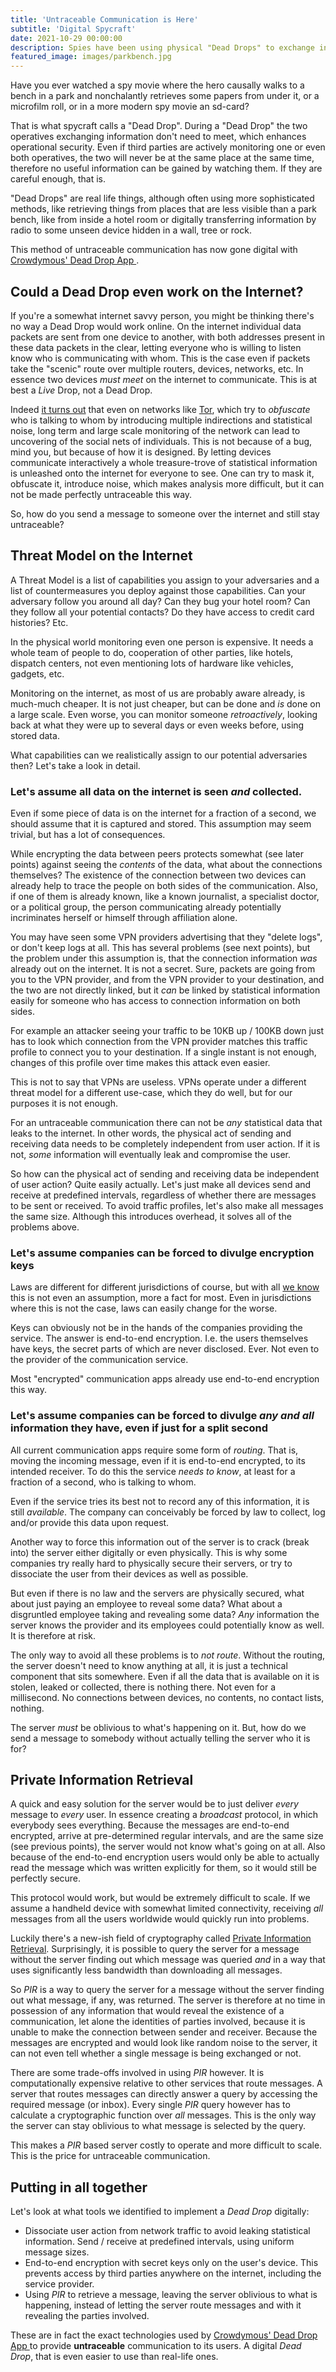 ```yaml
---
title: 'Untraceable Communication is Here'
subtitle: 'Digital Spycraft'
date: 2021-10-29 00:00:00
description: Spies have been using physical "Dead Drops" to exchange information securely for decades. This method has now become digital and accessible to everyone.
featured_image: images/parkbench.jpg
---
```


Have you ever watched a spy movie where the hero causally walks to a bench in a park
and nonchalantly retrieves some papers from under it, or a microfilm roll, or in a more modern spy movie an sd-card?

That is what spycraft calls a "Dead Drop". During a "Dead Drop" the two operatives exchanging information
don't need to meet, which enhances operational security. Even if third parties are actively monitoring one
or even both operatives, the two will never be at the same place at the same time, therefore no useful information
can be gained by watching them. If they are careful enough, that is.

"Dead Drops" are real life things, although often using more sophisticated methods, like retrieving things from
places that are less visible than a park bench, like from inside a hotel room or digitally transferring information by radio
to some unseen device hidden in a wall, tree or rock.

This method of untraceable communication has now gone digital with 
<a href='http://play.google.com/store/apps/details?id=com.crowdymous.deaddrop'>
Crowdymous' Dead Drop App
</a>.

## Could a Dead Drop even work on the Internet?

If you're a somewhat internet savvy person, you might be thinking there's no way a Dead Drop would work online. On
the internet individual data packets are sent from one device to another, with both addresses present in these data
packets in the clear, letting everyone who is willing to listen know who is communicating with whom. This is
the case even if packets take the "scenic" route over multiple routers, devices, networks, etc. In essence
two devices *must meet* on the internet to communicate. This is at best a *Live* Drop, not a Dead Drop.

Indeed <a href="https://www.theverge.com/2015/11/11/9719098/fbi-reportedly-paid-1-million-carnegie-mellon-tor">it turns out</a>
that even on networks like <a href="https://www.torproject.org/">Tor</a>, which try to *obfuscate* who is talking
to whom by introducing multiple indirections and statistical noise,
long term and large scale monitoring of the network can lead to uncovering of the social nets of individuals. This
is not because of a bug, mind you, but because of how it is designed. By letting devices communicate interactively
a whole treasure-trove of statistical information is unleashed onto the internet for everyone to see. One can try
to mask it, obfuscate it, introduce noise, which makes analysis more difficult, but it can not be made
perfectly untraceable this way.

So, how do you send a message to someone over the internet and still stay untraceable?

## Threat Model on the Internet

A Threat Model is a list of capabilities you assign to your adversaries and a list of
countermeasures you deploy against those capabilities. Can your adversary follow you
around all day? Can they bug your hotel room? Can they follow all your potential contacts? Do they
have access to credit card histories? Etc.

In the physical world monitoring even one person is expensive. It needs a whole team of people to do,
cooperation of other parties, like hotels, dispatch centers, not even mentioning lots of hardware
like vehicles, gadgets, etc.

Monitoring on the internet, as most of us are probably aware already, is much-much cheaper. It is not
just cheaper, but can be done and *is* done on a large scale. Even worse, you can monitor someone
*retroactively*, looking back at what they were up to several days or even weeks before, using
stored data.

What capabilities can we realistically assign to our potential adversaries then? Let's take a look in detail.

### Let's assume all data on the internet is seen *and* collected.

Even if some piece of data is on the internet for a fraction of a second, we should assume
that it is captured and stored. This assumption may seem trivial, but has a lot of consequences.

While encrypting the data between peers protects somewhat (see later points) against seeing the *contents* of the data, 
what about the connections themselves? The existence of the connection between two devices can already
help to trace the people on both sides of the communication. Also, if one of them is already known, like a known journalist,
a specialist doctor, or a political group, the person communicating already potentially incriminates
herself or himself through affiliation alone.

You may have seen some VPN providers advertising that they "delete logs", or don't keep logs at all.
This has several problems (see next points), but the problem under this assumption is, that
the connection information *was* already out on the internet. It is not a secret. Sure, packets are
going from you to the VPN provider, and from the VPN provider to your destination, and the two
are not directly linked, but it *can* be linked by statistical information easily for someone
who has access to connection information on both sides.

For example an attacker seeing your traffic to be 10KB up / 100KB down just has to look
which connection from the VPN provider matches this traffic profile to connect you to your
destination. If a single instant is not enough, changes of this profile over time makes
this attack even easier.

This is not to say that VPNs are useless. VPNs operate under a different threat model for a different use-case,
which they do well, but for our purposes it is not enough.

For an untraceable communication there can not be *any* statistical data that leaks to the internet.
In other words, the physical act of sending and receiving data needs to be completely independent
from user action. If it is not, *some* information will eventually leak and compromise the user.

So how can the physical act of sending and receiving data be independent of user action? Quite
easily actually. Let's just make all devices send and receive at predefined intervals, regardless
of whether there are messages to be sent or received. To avoid traffic profiles, let's also
make all messages the same size. Although this introduces overhead, it solves all of the problems above.

### Let's assume companies can be forced to divulge encryption keys

Laws are different for different jurisdictions of course, but with all <a href="https://en.wikipedia.org/wiki/Global_surveillance_disclosures_(2013%E2%80%93present)">we know</a>
this is not even an assumption, more a fact for most. Even in jurisdictions where this is not
the case, laws can easily change for the worse.

Keys can obviously not be in the hands of the companies providing the service. The answer
is end-to-end encryption. I.e. the users themselves have keys, the secret parts of which
are never disclosed. Ever. Not even to the provider of the communication service.

Most "encrypted" communication apps already use end-to-end encryption this way.

### Let's assume companies can be forced to divulge *any and all* information they have, even if just for a split second

All current communication apps require some form of *routing*. That is, moving the
incoming message, even if it is end-to-end encrypted, to its intended receiver. To do this
the service *needs to know*, at least for a fraction of a second, who is talking to whom.

Even if the service tries its best not to record any of this information, it is still *available*. The
company can conceivably be forced by law to collect, log and/or provide this data upon request.

Another way to force this information out of the server is to crack (break into) the server either
digitally or even physically. This is why some companies try really hard to physically secure their servers, or try
to dissociate the user from their devices as well as possible.

But even if there is no law and the servers are physically secured, what about just paying an
employee to reveal some data? What about a disgruntled employee taking and revealing some data? *Any*
information the server knows the provider and its employees could potentially know as well. It is therefore at risk.

The only way to avoid all these problems is to *not route*. Without the routing, the server doesn't need
to know anything at all, it is just a technical component that sits somewhere. Even if all the data
that is available on it is stolen, leaked or collected, there is nothing there. Not even
for a millisecond. No connections between devices, no contents, no contact lists, nothing.

The server *must* be oblivious to what's happening on it. But, how do we send a message to somebody without actually telling the server who it is for?

## Private Information Retrieval

A quick and easy solution for the server would be to just deliver *every* message to *every* user. In essence
creating a *broadcast* protocol, in which everybody sees everything. Because the messages
are end-to-end encrypted, arrive at pre-determined regular intervals, and are the same size (see previous points),
the server would not know what's going on at all. Also because of the end-to-end encryption users would only be 
able to actually read the message which was written explicitly for them, so it would still be perfectly secure.

This protocol would work, but would be extremely difficult to scale. If we assume a handheld
device with somewhat limited connectivity, receiving *all* messages from all the users worldwide
would quickly run into problems.

Luckily there's a new-ish field of cryptography called
<a href="https://en.wikipedia.org/wiki/Private_information_retrieval">Private Information Retrieval</a>.
Surprisingly, it is possible to query the server for a message without the server
finding out which message was queried *and* in a way that uses significantly less
bandwidth than downloading all messages.

So *PIR* is a way to query the server for a message without the server finding out what message, if any, 
was returned. The server is therefore at no time in possession of any information that would reveal
the existence of a communication, let alone the identities of parties involved, because it is unable to
make the connection between sender and receiver. Because the messages are encrypted and would look like
random noise to the server, it can not even tell whether a single message is being exchanged or not.

There are some trade-offs involved in using *PIR* however. It is computationally expensive
relative to other services that route messages. A server that routes messages can directly
answer a query by accessing the required message (or inbox). Every single *PIR* query however has to
calculate a cryptographic function over *all* messages. This is the only way the server
can stay oblivious to what message is selected by the query.

This makes a *PIR* based server costly to operate and more difficult to scale. This is the price
for untraceable communication.

## Putting in all together

Let's look at what tools we identified to implement a *Dead Drop* digitally:

* Dissociate user action from network traffic to avoid leaking statistical information.
Send / receive at predefined intervals, using uniform message sizes.
* End-to-end encryption with secret keys only on the user's device. This prevents access
by third parties anywhere on the internet, including the service provider.
* Using *PIR* to retrieve a message, leaving the server oblivious to what is happening,
instead of letting the server route messages and with it revealing the parties involved.

These are in fact the exact technologies used by
<a href='http://play.google.com/store/apps/details?id=com.crowdymous.deaddrop'>
Crowdymous' Dead Drop App
</a>
to provide **untraceable** communication to its users. A digital *Dead Drop*, that is even
easier to use than real-life ones.

<!--
Photo by <a href="https://unsplash.com/@warrensammut?utm_source=unsplash&utm_medium=referral&utm_content=creditCopyText">Warren Sammut</a> on <a href="https://unsplash.com/s/photos/bench?utm_source=unsplash&utm_medium=referral&utm_content=creditCopyText">Unsplash</a>
-->
  
